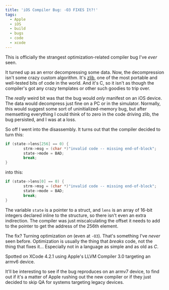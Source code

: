 ```yaml
---
title: 'iOS Compiler Bug: -O3 FIXES It?!'
tags:
  - Apple
  - iOS
  - build
  - bugs
  - code
  - xcode
---
```

This is officially the strangest optimization-related compiler bug I've _ever_ seen.

It turned up as an error decompressing some data. Now, the decompression isn't some crazy custom algorithm. It's [zlib](http://zlib.net/), one of the most portable and well-tested bits of code in the world. And it's C, so it isn't as though the compiler's got any crazy templates or other such goodies to trip over.

The _really_ weird bit was that the bug would _only_ manifest on an iOS device. The data would decompress just fine on a PC or in the simulator. Normally, this would suggest some sort of uninitialized-memory bug, but after memsetting everything I could think of to zero in the code driving zlib, the bug persisted, and I was at a loss.

So off I went into the disassembly. It turns out that the compiler decided to turn this:

```c++
if (state->lens[256] == 0) {
        strm->msg = (char *)"invalid code -- missing end-of-block";
        state->mode = BAD;
        break;
}
```

into this:

```c++
if (state->lens[0] == 0) {
        strm->msg = (char *)"invalid code -- missing end-of-block";
        state->mode = BAD;
        break;
}
```

The variable `state` is a pointer to a struct, and `lens` is an array of 16-bit integers declared inline to the structure, so there isn't even an extra indirection. The compiler was just miscalculating the offset it needs to add to the pointer to get the address of the 256th element.

The fix? Turning optimization _on_ (even at `-O3`). That's something I've _never_ seen before. Optimization is usually the thing that _breaks_ code, not the thing that fixes it... Especially not in a language as simple and as old as _C_.

Spotted on XCode 4.2.1 using Apple's LLVM Compiler 3.0 targeting an armv6 device.

It'll be interesting to see if the bug reproduces on an armv7 device, to find out if it's a matter of Apple rushing out the new compiler or if they just decided to skip QA for systems targeting legacy devices.